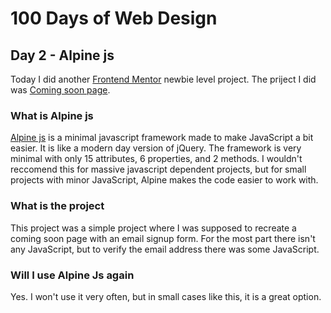 # 100 Days of Web Design

## Day 2 - Alpine js

Today I did another [Frontend Mentor](https://www.frontendmentor.io/) newbie level project. The priject I did was [Coming soon page](https://www.frontendmentor.io/challenges/base-apparel-coming-soon-page-5d46b47f8db8a7063f9331a0).

### What is Alpine js

[Alpine js](https://alpinejs.dev/) is a minimal javascript framework made to make JavaScript a bit easier. It is like a modern day version of jQuery. The framework is very minimal with only 15 attributes, 6 properties, and 2 methods. I wouldn't reccomend this for massive javascript dependent projects, but for small projects with minor JavaScript, Alpine makes the code easier to work with.

### What is the project

This project was a simple project where I was supposed to recreate a coming soon page with an email signup form. For the most part there isn't any JavaScript, but to verify the email address there was some JavaScript.

### Will I use Alpine Js again

Yes. I won't use it very often, but in small cases like this, it is a great option.
